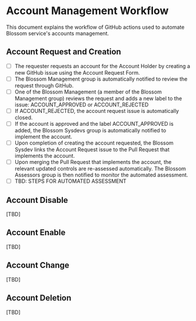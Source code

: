 # Account Management Workflow

This document explains the workflow of GitHub actions used to automate Blossom service's accounts management.

## Account Request and Creation
- [ ] The requester requests an account for the Account Holder by creating a new GitHub issue using the Account Request Form.
- [ ] The Blossom Management group is automatically notified to review the request through GitHub.
- [ ] One of the Blossom Management (a member of the Blossom Management group) reviews the request and adds a new label to the issue: ACCOUNT_APPROVED or ACCOUNT_REJECTED
- [ ] If ACCOUNT_REJECTED, the account request issue is automatically closed.
- [ ] If the account is approved and the label ACCOUNT_APPROVED is added, the Blossom Sysdevs group is automatically notified to implement the account.
- [ ] Upon completion of creating the account requested, the Blossom Sysdev links the Account Request issue to the Pull Request that implements the account.
- [ ] Upon merging the Pull Request that implements the account, the relevant updated controls are re-assessed automatically. The Blossom Assessors group is then notified to monitor the automated assessment.
- [ ] TBD: STEPS FOR AUTOMATED ASSESSMENT

## Account Disable
[TBD]

## Account Enable
[TBD]

## Account Change
[TBD]

## Account Deletion
[TBD]
